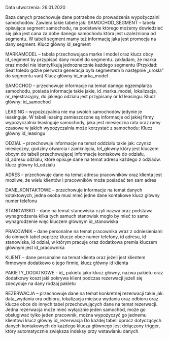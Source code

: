 Data utworzenia: 26.01.2020

Baza danych przechowuje dane potrzebne do prowadzenia wypożyczalni samochodów. Zawiera takie tabele jak:
SAMOCHOD_SEGMENT – tabela opisująca segment samochodu, na podstawie którego możemy dowiedzieć się jaka jest cana za dobe danego samochodu która jest uzależniona od segmentu. W tabeli segment mamy też informację jaka jest promocja na dany segment. Klucz główny id_segment

MARKAMODEL – tabela przechowująca marke i model oraz klucz obcy id_segment by przypisać dany model do segmentu. zakładam, że marka oraz model nie identyfikują jednoznacznie każdego segmentu (Przykład: Seat toledo gdzie pierwsza generacja była segmentem b następnie „urosła” do segmentu van) Klucz główny id_marka_model

SAMOCHOD – przechowuje informacje na temat danego egzemplarza samochodu, posiada informacje takie jakie, id_marka_model, lokalizacja, nr_rejestracyjny, do jakiego odzialu jest przypisany or Id leasingu. Klucz główny: id_samochod

LEASING – wypożczyalnia nie ma swoich samochodów jedynie je leasinguje. W tabeli leasing zamieszczone są informacje od jakiej firmy wypożyczalnia leasinguje samochody, jaka jest miesięczna rata oraz ramy czasowe w jakich wypożyczalnia może korzystać z samochodu: Klucz główny id_leasingu

ODZIAL – przechowuje informacje na temat oddziału takie jak: czynsz miesięczny, godziny otwarcia i zamknięcia, tel_głowny który jest kluczem obcym do tabeli przechowującej informacje kontakowe do odziału, id_adresu odzialu, które opisuje dane na temat adresu każdego z odziaów. klucz główny Id_odzialu

ADRES – przechowuje dane na temat adresu pracowników oraz klienta jest możliwe, że wielu klientów i pracowników może posiadać ten sam adres

DANE_KONTAKTOWE – przechowuje informacje na temat danych kotaktowych, jedna osoba musi mieć jedne dane kontakowe klucz główny numer telefonu

STANOWISKO – dane na temat stanowiska czyli nazwa oraz podstawa wynagrodzenia kilka tych samuch stanowisk mogło by mieć to samo wynagrodzenie więc kluczem głównym id_stanowiska

PRACOWNIK – dane personalne na temat pracownika wraz z odniesieniami do oinnych tabel poprzez klucze obce numer telefony, id adresu, id stanowiska, id odzial, w którym pracuje oraz dodatkowa premia kluczem głównym jest id_pracownika

KLIENT – dane personalne na temat klienta oraz jeżeli jest klientem firmowym dodatkowo o jego firmie, klucz główny id klienta

PAKIETY_DODATKOWE - id_ pakietu jako klucz główny, nazwa pakietu oraz dodatkowy koszt jaki pokrywa klient podczas rezerwacji jeżeli się zdecyduje na dany rodzaj pakietu

REZERWACJA – przechowuje dane na temat konkretnej rezerwacji takie jak: data_wydania ora odbioru, lokalizacja miejsca wydania oraz odbioru oraz klucze obce do innych tabel przechowujących dane na temat rezerwacji. Jedna rezerwacja może mieć wyłącznie jeden samochód, może go obsługiwać tylko jeden pracownik, można wypożyczyć go jednemu klientowi klucz główny id_rezerwacja
Do każdej tabeli oprócz dotyczących danych kontakowych do każdego klucza głównego jest dołączony trigger, który automatycznie zwiększa indeksy przy wstawianiu danych.

